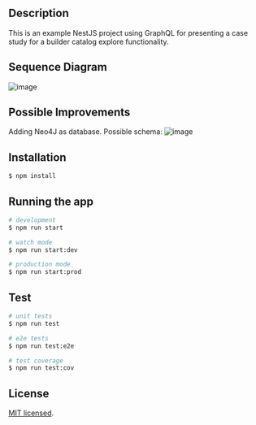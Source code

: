 ## Description

This is an example NestJS project using GraphQL for presenting a case study for a builder catalog explore functionality.

## Sequence Diagram
![image](https://github.com/litalshl/builder_catalog/assets/4789316/ea9ef987-032a-4931-b303-84ebd70606c5)

## Possible Improvements
Adding Neo4J as database. Possible schema:
![image](https://github.com/litalshl/builder_catalog/assets/4789316/4743a4a0-3d84-4fa2-b0ec-49db0bbca5f1)

## Installation

```bash
$ npm install
```

## Running the app

```bash
# development
$ npm run start

# watch mode
$ npm run start:dev

# production mode
$ npm run start:prod
```

## Test

```bash
# unit tests
$ npm run test

# e2e tests
$ npm run test:e2e

# test coverage
$ npm run test:cov
```

## License

[MIT licensed](LICENSE).
